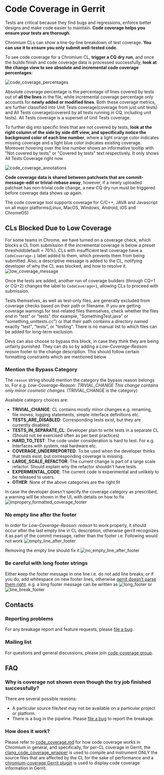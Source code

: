 # Code Coverage in Gerrit

Tests are critical because they find bugs and regressions, enforce better
designs and make code easier to maintain. **Code coverage helps you ensure your
tests are thorough**.

Chromium CLs can show a line-by-line breakdown of test coverage. **You can use
it to ensure you only submit well-tested code**.

To see code coverage for a Chromium CL, **trigger a CQ dry run**, and once the
builds finish and code coverage data is processed successfully, **look at the
change view to see absolute and incremental code coverage percentages**:

![code_coverage_percentages]

Absolute coverage percentage is the percentage of lines covered by tests
out of **all the lines** in the file, while incremental coverage percentage only
accounts for **newly added or modified lines**. Both these coverage metrics, are further
classified into Unit Tests coverage(coverage from just unit tests) and All Tests coverage(covererd by all tests running in CQ, including unit tests). All Tests coverage is a superset of Unit Tests coverage.

To further dig into specific lines that are not covered by tests, **look at the
right column of the side by side diff view, and specifically notice the
background color of each line number**, where a light orange color indicates
missing coverage and a light blue color indicates existing coverage. Moreover
hovering over the line number shows an informative tooltip with
"Not covered by tests" or "Covered by tests" text respectively. It only shows
All Tests Coverage right now

![code_coverage_annotations]

**Code coverage data is shared between patchsets that are commit-message-edit or
trivial-rebase away**, however, if a newly uploaded patchset has
non-trivial code change, a new CQ dry run must be triggered before coverage data
shows up again.

The code coverage tool supports coverage for C/C++, JAVA and Javascript on all major platforms(Linux, MacOS, Windows, Android, iOS and ChromeOS)

## CLs Blocked Due to Low Coverage
For some teams in Chrome, we have turned on a coverage check, which blocks a CL from submission if the incremental coverage is below a preset threshold(default = 70%). CLs with insufficient test coverage have a `CodeCoverage-1` label added to them, which prevents them from being submitted. Also, a descriptive message is added to the CL, notifying developer of why the CL was blocked, and how to resolve it.
![low_coverage_message]

Once the tests are added, another run of coverage builders (through CQ+1 or CQ+2) changes the label to `CodeCoverage+1`, allowing CLs to proceed with submission.

Tests themselves, as well as test-only files, are generally excluded from coverage checks based on their path or filename. If you are getting coverage warnings for test-related files themselves, check whether the files end in "test" or "tests" (for example, "SomethingTest.java" or "something_unittests.cc") or that their path contains a directory named exactly "test", "tests", or "testing". There is no manual list to which files can be added for long-term exclusion.

Devs can also choose to bypass this block, in case they think they are being unfairly punished. They can do so by adding a *Low-Coverage-Reason: reason* footer to the change description. This should follow certain formatting constraints which are mentioned below

### Mention the Bypass Category

The `reason` string should mention the category the bypass reason belongs to. For e.g. *Low-Coverage-Reason: TRIVIAL_CHANGE This change contains only minor cosmetic changes.* (TRIVIAL_CHANGE is the category)

Available category choices are:
* **TRIVIAL_CHANGE**: CL contains mostly minor changes e.g. renaming, file moves, logging statements, simple interface definitions etc.
* **TESTS_ARE_DISABLED**: Corresponding tests exist, but they are currently disabled.
* **TESTS_IN_SEPARATE_CL**: Developer plan to write tests in a separate CL (Should not be exercised often as per best practices)
* **HARD_TO_TEST**: The code under consideration is hard to test. For e.g. Interfaces with system, real hardware etc.
* **COVERAGE_UNDERREPORTED**: To be used when the developer thinks that tests exist, but corresponding coverage is missing.
* **LARGE_SCALE_REFACTOR**: The current change is part of a large scale refactor. Should explain why the refactor shouldn't have tests.
* **EXPERIMENTAL_CODE**: The current code is experimental and unlikely to be released to users.
* **OTHER**: None of the above categories are the right fit

In case the developer doesn't specify the coverage category as prescribed, a warning will be shown in the UI, with details on how to fix
![impropery_formatted_coverage_footer]

### No empty line after the footer
In order for *Low-Coverage-Reason: reason* to work properly, it should occur after the last empty line in CL description, otherwise gerrit recognizes it as part of the commit message, rather than the footer i.e. Following would not work
![empty_line_after_footer]

Removing the empty line should fix it
![no_empty_line_after_footer]

### Be careful with long footer strings
Either keep the footer message in one line i.e. do not add line breaks; or if you do, add whitespace on new footer lines, otherwise [gerrit doesn’t parse them right]. e.g. a long footer message can be written as
![long_footer]
or
![line_break_footer]

## Contacts

### Reporting problems
For any breakage report and feature requests, please [file a bug].

### Mailing list
For questions and general discussions, please join [code-coverage group].

## FAQ
### Why is coverage not shown even though the try job finished successfully?

There are several possible reasons:
* A particular source file/test may not be available on a particular project or
platform.
* There is a bug in the pipeline. Please [file a bug] to report the breakage.

### How does it work?

Please refer to [code_coverage.md] for how code coverage works in Chromium in
general, and specifically, for per-CL coverage in Gerrit, the
[clang_code_coverage_wrapper] is used to compile and instrument ONLY the source
files that are affected by the CL for the sake of performance and a
[chromium-coverage Gerrit plugin] is used to display code coverage information
in Gerrit.


[choose_tryjobs]: images/code_coverage_choose_tryjobs.png
[code_coverage_annotations]: images/code_coverage_annotations.png
[code_coverage_percentages]: images/code_coverage_percentages.png
[low_coverage_message]: images/low_coverage_message.png
[empty_line_after_footer]: images/empty_line_after_footer.png
[no_empty_line_after_footer]: images/no_empty_line_after_footer.png
[long_footer]: images/long_footer.png
[line_break_footer]: images/line_break_footer.png
[impropery_formatted_coverage_footer]: images/improperly_formatted_coverage_footer.png
[file a bug]: https://bugs.chromium.org/p/chromium/issues/entry?components=Infra%3ETest%3ECodeCoverage
[code-coverage group]: https://groups.google.com/a/chromium.org/forum/#!forum/code-coverage
[code_coverage.md]: code_coverage.md
[clang_code_coverage_wrapper]: https://chromium.googlesource.com/chromium/src/+/main/docs/clang_code_coverage_wrapper.md
[chromium-coverage Gerrit plugin]: https://chromium.googlesource.com/infra/gerrit-plugins/code-coverage/
[gerrit doesn’t parse them right]: https://bugs.chromium.org/p/chromium/issues/detail?id=1459714#c9
